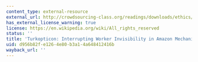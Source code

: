 ```yaml
---
content_type: external-resource
external_url: http://crowdsourcing-class.org/readings/downloads/ethics/turkopticon.pdf
has_external_license_warning: true
license: https://en.wikipedia.org/wiki/All_rights_reserved
status: ''
title: 'Turkopticon: Interrupting Worker Invisibility in Amazon Mechanical Turk'
uid: d956b82f-e126-4e80-b3a1-4a648412416b
wayback_url: ''
---
```

